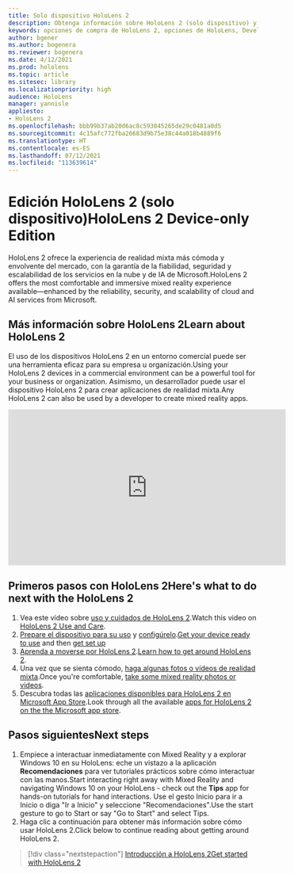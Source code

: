 ```yaml
---
title: Solo dispositivo HoloLens 2
description: Obtenga información sobre HoloLens 2 (solo dispositivo) y descubra qué hacer después de obtener su propio dispositivo.
keywords: opciones de compra de HoloLens 2, opciones de HoloLens, Developer Edition
author: bgener
ms.author: bogenera
ms.reviewer: bogenera
ms.date: 4/12/2021
ms.prod: hololens
ms.topic: article
ms.sitesec: library
ms.localizationpriority: high
audience: HoloLens
manager: yannisle
appliesto:
- HoloLens 2
ms.openlocfilehash: bbb99b37ab20d6ac8c593045265de29c0481a0d5
ms.sourcegitcommit: 4c15afc772fba26683d9b75e38c44a018b4889f6
ms.translationtype: HT
ms.contentlocale: es-ES
ms.lasthandoff: 07/12/2021
ms.locfileid: "113639614"
---
```

# <a name="hololens-2-device-only-edition"></a><span data-ttu-id="d6259-104">Edición HoloLens 2 (solo dispositivo)</span><span class="sxs-lookup"><span data-stu-id="d6259-104">HoloLens 2 Device-only Edition</span></span>

<span data-ttu-id="d6259-105">HoloLens 2 ofrece la experiencia de realidad mixta más cómoda y envolvente del mercado, con la garantía de la fiabilidad, seguridad y escalabilidad de los servicios en la nube y de IA de Microsoft.</span><span class="sxs-lookup"><span data-stu-id="d6259-105">HoloLens 2 offers the most comfortable and immersive mixed reality experience available—enhanced by the reliability, security, and scalability of cloud and AI services from Microsoft.</span></span>

## <a name="learn-about-hololens-2"></a><span data-ttu-id="d6259-106">Más información sobre HoloLens 2</span><span class="sxs-lookup"><span data-stu-id="d6259-106">Learn about HoloLens 2</span></span>
<span data-ttu-id="d6259-107">El uso de los dispositivos HoloLens 2 en un entorno comercial puede ser una herramienta eficaz para su empresa u organización.</span><span class="sxs-lookup"><span data-stu-id="d6259-107">Using your HoloLens 2 devices in a commercial environment can be a powerful tool for your business or organization.</span></span> <span data-ttu-id="d6259-108">Asimismo, un desarrollador puede usar el dispositivo HoloLens 2 para crear aplicaciones de realidad mixta.</span><span class="sxs-lookup"><span data-stu-id="d6259-108">Any HoloLens 2 can also be used by a developer to create mixed reality apps.</span></span>

<iframe width="560" height="315" src="https://www.youtube.com/embed/XwOnHqiNAeU" frameborder="0" allow="accelerometer; autoplay; clipboard-write; encrypted-media; gyroscope; picture-in-picture" allowfullscreen></iframe>

## <a name="heres-what-to-do-next-with-the-hololens-2"></a><span data-ttu-id="d6259-109">Primeros pasos con HoloLens 2</span><span class="sxs-lookup"><span data-stu-id="d6259-109">Here's what to do next with the HoloLens 2</span></span>

1. <span data-ttu-id="d6259-110">Vea este vídeo sobre [uso y cuidados de HoloLens 2](/hololens/hololens2-maintenance##HoloLens-2-Use-and-Care).</span><span class="sxs-lookup"><span data-stu-id="d6259-110">Watch this video on [HoloLens 2 Use and Care](/hololens/hololens2-maintenance##HoloLens-2-Use-and-Care).</span></span>
1. <span data-ttu-id="d6259-111">[Prepare el dispositivo para su uso](/hololens/hololens2-setup) y [configúrelo](/hololens/hololens2-start).</span><span class="sxs-lookup"><span data-stu-id="d6259-111">[Get your device ready to use](/hololens/hololens2-setup) and then [get set up](/hololens/hololens2-start)</span></span>
1. <span data-ttu-id="d6259-112">[Aprenda a moverse por HoloLens 2](/hololens/holographic-home).</span><span class="sxs-lookup"><span data-stu-id="d6259-112">[Learn how to get around HoloLens 2](/hololens/holographic-home).</span></span>
1. <span data-ttu-id="d6259-113">Una vez que se sienta cómodo, [haga algunas fotos o vídeos de realidad mixta](/hololens/holographic-photos-and-videos).</span><span class="sxs-lookup"><span data-stu-id="d6259-113">Once you're comfortable, [take some mixed reality photos or videos](/hololens/holographic-photos-and-videos).</span></span>
1. <span data-ttu-id="d6259-114">Descubra todas las [aplicaciones disponibles para HoloLens 2 en Microsoft App Store](/hololens/holographic-store-apps).</span><span class="sxs-lookup"><span data-stu-id="d6259-114">Look through all the available [apps for HoloLens 2 on the the Microsoft app store](/hololens/holographic-store-apps).</span></span>

## <a name="next-steps"></a><span data-ttu-id="d6259-115">Pasos siguientes</span><span class="sxs-lookup"><span data-stu-id="d6259-115">Next steps</span></span>

1. <span data-ttu-id="d6259-116">Empiece a interactuar inmediatamente con Mixed Reality y a explorar Windows 10 en su HoloLens: eche un vistazo a la aplicación **Recomendaciones** para ver tutoriales prácticos sobre cómo interactuar con las manos.</span><span class="sxs-lookup"><span data-stu-id="d6259-116">Start interacting right away with Mixed Reality and navigating Windows 10 on your HoloLens - check out the **Tips** app for hands-on tutorials for hand interactions.</span></span> <span data-ttu-id="d6259-117">Use el gesto Inicio para ir a Inicio o diga "Ir a Inicio" y seleccione "Recomendaciones".</span><span class="sxs-lookup"><span data-stu-id="d6259-117">Use the start gesture to go to Start or say "Go to Start" and select Tips.</span></span>
1. <span data-ttu-id="d6259-118">Haga clic a continuación para obtener más información sobre cómo usar HoloLens 2.</span><span class="sxs-lookup"><span data-stu-id="d6259-118">Click below to continue reading about getting around HoloLens 2.</span></span>

> [!div class="nextstepaction"]
> [<span data-ttu-id="d6259-119">Introducción a HoloLens 2</span><span class="sxs-lookup"><span data-stu-id="d6259-119">Get started with HoloLens 2</span></span>](hololens2-basic-usage.md)